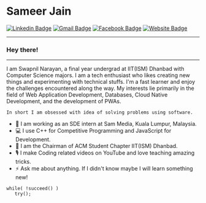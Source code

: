 # Sameer Jain

[![Linkedin Badge](https://img.shields.io/badge/-LinkedIn-blue?style=flat-square&logo=Linkedin&logoColor=white&link=https://www.linkedin.com/in/sameer-jain-882589158/)](https://www.linkedin.com/in/swapzism/) 
[![Gmail Badge](https://img.shields.io/badge/-Gmail-c14438?style=flat-square&logo=Gmail&logoColor=white&link=mailto:swapism7@gmail.com)](mailto:swapism7@gmail.com)
[![Facebook Badge](https://img.shields.io/badge/-Facebook-4267B2?style=flat-square&logo=Facebook&logoColor=white&link=https://www.facebook.com/swaprap/)](https://www.facebook.com/swaprap/)
[![Website Badge](https://img.shields.io/badge/-Website-black?style=flat-square&logo=Codepen&logoColor=white&link=https://fswap.github.io/)](https://fswap.github.io/)

---
### Hey there!
---
I am Swapnil Narayan, a final year undergrad at IIT(ISM) Dhanbad with Computer Science majors.
I am a tech enthusiast who likes creating new things and experimenting with technical stuffs.
I'm a fast learner and enjoy the challenges encountered along the way.
My interests lie primarily in the field of Web Application Development, Databases, Cloud Native Development, and the development of PWAs.
```
In short I am obsessed with idea of solving problems using software.
```
- 👔 I am working as an SDE intern at Sam Media, Kuala Lumpur, Malaysia.
- :computer: I use C++ for Competitive Programming and JavaScript for Development.
- 🏅 I am the Chairman of ACM Student Chapter IIT(ISM) Dhanbad.
- 🎙️ I make Coding related videos on YouTube and love teaching amazing tricks.
- ⚡ Ask me about anything. If I didn't know maybe I will learn something new!

```
while( !succeed() )
   try();
```
